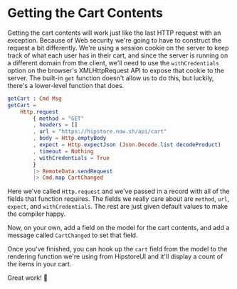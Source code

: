 # Getting the Cart Contents

Getting the cart contents will work just like the last HTTP request with an exception. Because of Web security we're going to have to construct the request a bit differently. We're using a session cookie on the server to keep track of what each user has in their cart, and since the server is running on a different domain from the client, we'll need to use the `withCredentials` option on the browser's XMLHttpRequest API to expose that cookie to the server. The built-in `get` function doesn't allow us to do this, but luckily, there's a lower-level function that does.

```elm
getCart : Cmd Msg
getCart =
    Http.request
        { method = "GET"
        , headers = []
        , url = "https://hipstore.now.sh/api/cart"
        , body = Http.emptyBody
        , expect = Http.expectJson (Json.Decode.list decodeProduct)
        , timeout = Nothing
        , withCredentials = True
        }
        |> RemoteData.sendRequest
        |> Cmd.map CartChanged
```

Here we've called `Http.request` and we've passed in a record with all of the fields that function requires. The fields we really care about are `method`, `url`, `expect`, and `withCredentials`. The rest are just given default values to make the compiler happy.

Now, on your own, add a field on the model for the cart contents, and add a message called `CartChanged` to set that field.

Once you've finished, you can hook up the `cart` field from the model to the rendering function we're using from HipstoreUI and it'll display a count of the items in your cart.

Great work! 💪

